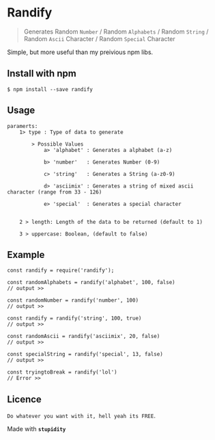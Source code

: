# Randify

>Generates Random `Number` / Random `Alphabets` / Random `String` / Random `Ascii` Character / Random `Special` Character

Simple, but more useful than my preivious npm libs.

## Install with npm
    $ npm install --save randify 
 

## Usage

    paramerts:
        1> type : Type of data to generate 

            > Possible Values
                a> 'alphabet' : Generates a alphabet (a-z)

                b> 'number'   : Generates Number (0-9)

                c> 'string'   : Generates a String (a-z0-9)

                d> 'asciimix' : Generates a string of mixed ascii character (range from 33 - 126) 

                e> 'special'  : Generates a special character


        2 > length: Length of the data to be returned (default to 1)
        
        3 > uppercase: Boolean, (default to false)
    
## Example

    const randify = require('randify');

    const randomAlphabets = randify('alphabet', 100, false)
    // output >> 

    const randomNumber = randify('number', 100)
    // output >>

    const randify = randify('string', 100, true)
    // output >>

    const randomAscii = randify('asciimix', 20, false)
    // output >>

    const specialString = randify('special', 13, false)
    // output >> 

    const tryingtoBreak = randify('lol')
    // Error >> 
## Licence

`Do whatever you want with it, hell yeah its FREE`.

Made with **`stupidity`**